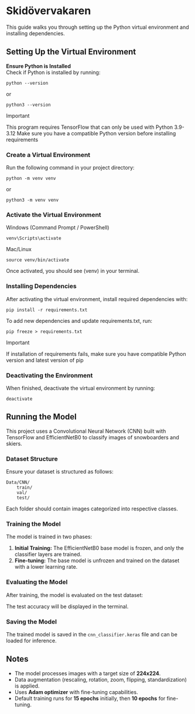 # Skidövervakaren
 
 This guide walks you through setting up the Python virtual environment and installing dependencies.

## Setting Up the Virtual Environment

**Ensure Python is Installed**  
Check if Python is installed by running:

```
python --version
```
or

```
python3 --version
```

> [!IMPORTANT]
> This program requires TensorFlow that can only be used with Python 3.9-3.12
> Make sure you have a compatible Python version before installing requirements

### Create a Virtual Environment

Run the following command in your project directory:

``` 
python -m venv venv 
```

or

```
python3 -m venv venv 
```

### Activate the Virtual Environment

Windows (Command Prompt / PowerShell)

```
venv\Scripts\activate
```

Mac/Linux

```
source venv/bin/activate
```
Once activated, you should see (venv) in your terminal.

### Installing Dependencies

After activating the virtual environment, install required dependencies with:

```
pip install -r requirements.txt
```
To add new dependencies and update requirements.txt, run:

```
pip freeze > requirements.txt
```
> [!IMPORTANT]
> If installation of requirements fails, make sure you have compatible Python version and latest version of pip

### Deactivating the Environment

When finished, deactivate the virtual environment by running:

```
deactivate
```

## Running the Model

This project uses a Convolutional Neural Network (CNN) built with TensorFlow and EfficientNetB0 to classify images of snowboarders and skiers.

### Dataset Structure
Ensure your dataset is structured as follows:
```
Data/CNN/
    train/
    val/
    test/
```
Each folder should contain images categorized into respective classes.

### Training the Model

The model is trained in two phases:
1. **Initial Training:** The EfficientNetB0 base model is frozen, and only the classifier layers are trained.
2. **Fine-tuning:** The base model is unfrozen and trained on the dataset with a lower learning rate.

### Evaluating the Model
After training, the model is evaluated on the test dataset:

The test accuracy will be displayed in the terminal.

### Saving the Model
The trained model is saved in the `cnn_classifier.keras` file and can be loaded for inference.

## Notes
- The model processes images with a target size of **224x224**.
- Data augmentation (rescaling, rotation, zoom, flipping, standardization) is applied.
- Uses **Adam optimizer** with fine-tuning capabilities.
- Default training runs for **15 epochs** initially, then **10 epochs** for fine-tuning.